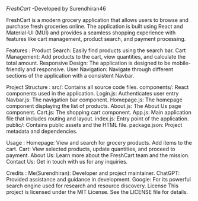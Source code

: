 *FreshCart*
       -Developed by Surendhiran46

FreshCart is a modern grocery application that allows users to browse and purchase fresh groceries online. 
The application is built using React and Material-UI (MUI) and 
provides a seamless shopping experience with features like cart management, product search, and payment processing.

Features :
Product Search: Easily find products using the search bar.
Cart Management: Add products to the cart, view quantities, and calculate the total amount.
Responsive Design: The application is designed to be mobile-friendly and responsive.
User Navigation: Navigate through different sections of the application with a consistent Navbar.

Project Structure :
src/: Contains all source code files.
components/: React components used in the application.
Login.js: Authenticates user entry
Navbar.js: The navigation bar component.
Homepage.js: The homepage component displaying the list of products.
About.js: The About Us page component.
Cart.js: The shopping cart component.
App.js: Main application file that includes routing and layout.
index.js: Entry point of the application.
public/: Contains public assets and the HTML file.
package.json: Project metadata and dependencies.

Usage :
Homepage: View and search for grocery products. Add items to the cart.
Cart: View selected products, update quantities, and proceed to payment.
About Us: Learn more about the FreshCart team and the mission.
Contact Us: Get in touch with us for any inquiries.

Credits :
Me(Surendhiran): Developer and project maintainer.
ChatGPT: Provided assistance and guidance in development.
Google: For its powerful search engine used for research and resource discovery.
License
This project is licensed under the MIT License. See the LICENSE file for details.
